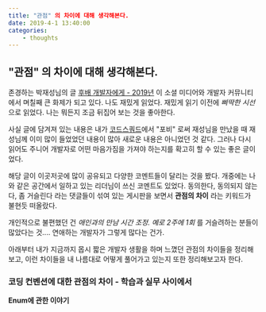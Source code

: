 ```yaml
---
title: "관점" 의 차이에 대해 생각해본다. 
date: 2019-4-1 13:40:00
categories:
    - thoughts
---
```


## "관점" 의 차이에 대해 생각해본다. 

존경하는 박재성님의 글 [후배 개발자에게 - 2019년](https://brunch.co.kr/@javajigi/4) 이 소셜 미디어와 개발자 커뮤니티에서 며칠째 큰 화제가 되고 있다. 나도 재밌게 읽었다. 재밌게 읽기 이전에 *삐딱한 시선* 으로 읽었다. 나는 뭐든지 조금 뒤집어 보는 것을 좋아한다. 

사실 글에 담겨져 있는 내용은 내가 [코드스쿼드](http://codesquad.kr)에서 "포비" 로써 재성님을 만났을 때 재성님께 이미 많이 들었었던 내용이 많아 새로운 내용은 아니었던 것 같다. 그러나 다시 읽어도 주니어 개발자로 어떤 마음가짐을 가져야 하는지를 확고히 할 수 있는 좋은 글이었다. 

해당 글이 이곳저곳에 많이 공유되고 다양한 코멘트들이 달리는 것을 봤다. 개중에는 나와 같은 공간에서 일하고 있는 리더님이 쓰신 코멘트도 있었다. 동의한다, 동의되지 않는다, 좀 거슬린다 라는 댓글들이 섞여 있는 게시판을 보면서 **관점의 차이** 라는 키워드가 불현듯 떠올랐다. 

개인적으로 불편했던 건 *애인과의 만남 시간 조정. 예로 2주에 1회* 를 거슬려하는 분들이 많았다는 것.... 연애하는 개발자가 그렇게 많다는 건가. 

아래부터 내가 지금까지 몹시 짧은 개발자 생활을 하며 느꼈던 관점의 차이들을 정리해보고, 이런 차이들을 내 나름대로 어떻게 풀어가고 있는지 또한 정리해보고자 한다. 

### 코딩 컨벤션에 대한 관점의 차이 - 학습과 실무 사이에서

**Enum에 관한 이야기**




